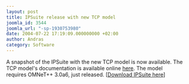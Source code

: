 ```yaml
---
layout: post
title: IPSuite release with new TCP model
joomla_id: 3544
joomla_url: "-sp-1930753980"
date: 2004-07-22 17:19:09.000000000 +02:00
author: Andras
category: Software
---
```

<P>A snapshot of the IPSuite with the new TCP model is now available.&nbsp;The TCP model's&nbsp;documentation is available online <A href="http://whale.hit.bme.hu/misc/NewTCP/">here</A>. The model requires&nbsp;OMNeT++ 3.0a6, just released.&nbsp;[<A href="index.php?option=com_docman&task=doc_details&gid=2136">Download IPSuite here</A>]</P>
